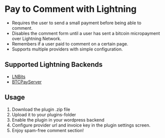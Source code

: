 # Pay to Comment with Lightning
- Requires the user to send a small payment before being able to comment.  
- Disables the comment form until a user has sent a bitcoin micropayment over Lightning Network.
- Remembers if a user paid to comment on a certain page.
- Supports multiple providers with simple configuration.

## Supported Lightning Backends
* [LNBits](https://lnbits.com)
* [BTCPayServer](https://btcpayserver.org)

## Usage

1. Download the plugin .zip file
1. Upload it to your plugins-folder
1. Enable the plugin in your wordpress backend
1. Configure provider url and invoice key in the plugin settings screen.
1. Enjoy spam-free comment section!
